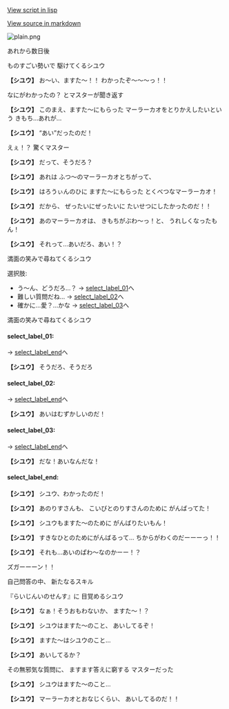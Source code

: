 [View script in lisp](../scripts/20195204.txt)

[View source in markdown](20195204.md)

![plain.png](../images/backgrounds/plain.png)

あれから数日後

ものすごい勢いで
駆けてくるシユウ

**【シユウ】**
お～い、ますた～！！
わかったぞ～～～っ！！

なにがわかったの？
とマスターが聞き返す

**【シユウ】**
このまえ、ますた～にもらった
マーラーカオをとりかえしたいという
きもち…あれが…

**【シユウ】**
“あい”だったのだ！

えぇ！？
驚くマスター

**【シユウ】**
だって、そうだろ？

**【シユウ】**
あれは
ふつ～のマーラーカオとちがって、

**【シユウ】**
はろうぃんのひに
ますた～にもらった
とくべつなマーラーカオ！

**【シユウ】**
だから、
ぜったいにぜったいに
たいせつにしたかったのだ！！

**【シユウ】**
あのマーラーカオは、
きもちがぶわ～っ！と、
うれしくなったもん！

**【シユウ】**
それって…あいだろ、あい！？

満面の笑みで尋ねてくるシユウ

選択肢:
- う～ん、どうだろ…？ → [select_label_01](#select_label_01)へ
- 難しい質問だね… → [select_label_02](#select_label_02)へ
- 確かに…愛？…かな → [select_label_03](#select_label_03)へ

満面の笑みで尋ねてくるシユウ

#### select_label_01:
 → [select_label_end](#select_label_end)へ

**【シユウ】**
そうだろ、そうだろ

#### select_label_02:
 → [select_label_end](#select_label_end)へ

**【シユウ】**
あいはむずかしいのだ！

#### select_label_03:
 → [select_label_end](#select_label_end)へ

**【シユウ】**
だな！あいなんだな！

#### select_label_end:

**【シユウ】**
シユウ、わかったのだ！

**【シユウ】**
あのりすさんも、
こいびとのりすさんのために
がんばってた！

**【シユウ】**
シユウもますた～のために
がんばりたいもん！

**【シユウ】**
すきなひとのためにがんばるって…
ちからがわくのだーーーっ！！

**【シユウ】**
それも…あいのぱわ～なのかーー！？

ズガーーーン！！

自己問答の中、
新たなるスキル

『らいじんいのせんす』に
目覚めるシユウ

**【シユウ】**
なぁ！そうおもわないか、
ますた～！？

**【シユウ】**
シユウはますた～のこと、
あいしてるぞ！

**【シユウ】**
ますた～はシユウのこと…

**【シユウ】**
あいしてるか？

その無邪気な質問に、
ますます答えに窮する
マスターだった

**【シユウ】**
シユウはますた～のこと…

**【シユウ】**
マーラーカオとおなじくらい、
あいしてるのだ！！
